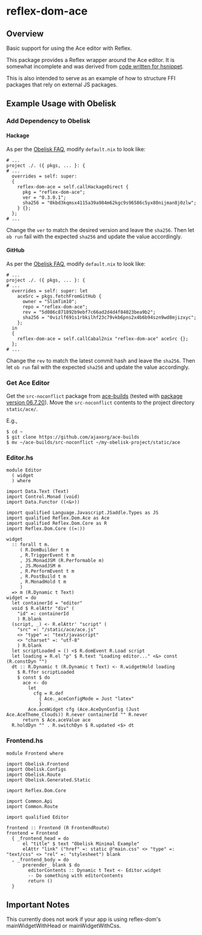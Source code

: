 # reflex-dom-ace

## Overview

Basic support for using the Ace editor with Reflex.

This package provides a Reflex wrapper around the Ace editor.  It is somewhat incomplete and was derived from [code written for hsnippet](https://github.com/mightybyte/hsnippet/blob/64cc17d2bf2bcce219f3ab8e96b7fd6071d5b56b/frontend/src/ACE.hs).

This is also intended to serve as an example of how to structure FFI packages that rely on external JS packages.

## Example Usage with Obelisk

### Add Dependency to Obelisk

#### Hackage

As per the [Obelisk FAQ](https://github.com/obsidiansystems/obelisk/blob/master/FAQ.md#how-do-i-declare-a-new-haskell-dependency), modify `default.nix` to look like:

```
# ...
project ./. ({ pkgs, ... }: {
# ...
  overrides = self: super:
  {
    reflex-dom-ace = self.callHackageDirect {
      pkg = "reflex-dom-ace";
      ver = "0.3.0.1";
      sha256 = "0kbd3kqmsx4115a39a984m62kgc9s96586c5yx80nijman8j0zlw";
    } {};
  };
# ...
```

Change the `ver` to match the desired version and leave the `sha256`. Then let `ob run` fail with the expected `sha256` and update the value accordingly.

#### GitHub

As per the [Obelisk FAQ](https://github.com/obsidiansystems/obelisk/blob/master/FAQ.md#how-do-i-declare-a-new-haskell-dependency), modify `default.nix` to look like:

```
# ...
project ./. ({ pkgs, ... }: {
# ...
  overrides = self: super: let
    aceSrc = pkgs.fetchFromGitHub {
      owner = "SlimTim10";
      repo = "reflex-dom-ace";
      rev = "5d086c871892b9ebf7c66ad2d4d4f84023bea9b2";
      sha256 = "0vizlf691s1rbkilhf23c79vkb6pns2x4b6b94szn9wd8mjizxyc";
    };
  in
  {
    reflex-dom-ace = self.callCabal2nix "reflex-dom-ace" aceSrc {};
  };
# ...
```

Change the `rev` to match the latest commit hash and leave the `sha256`. Then let `ob run` fail with the expected `sha256` and update the value accordingly.

### Get Ace Editor

Get the `src-noconflict` package from [ace-builds](https://github.com/ajaxorg/ace-builds) (tested with [package version 06.7.20](https://github.com/ajaxorg/ace-builds/tree/53be42342df216d2d25dc60a12dfcb263c6f0592/src-noconflict)). Move the `src-noconflict` contents to the project directory `static/ace/`.

E.g.,

```
$ cd ~
$ git clone https://github.com/ajaxorg/ace-builds
$ mv ~/ace-builds/src-noconflict ~/my-obelisk-project/static/ace
```

### Editor.hs

```
module Editor
  ( widget
  ) where

import Data.Text (Text)
import Control.Monad (void)
import Data.Functor ((<&>))

import qualified Language.Javascript.JSaddle.Types as JS
import qualified Reflex.Dom.Ace as Ace
import qualified Reflex.Dom.Core as R
import Reflex.Dom.Core ((=:))

widget
  :: forall t m.
     ( R.DomBuilder t m
     , R.TriggerEvent t m
     , JS.MonadJSM (R.Performable m)
     , JS.MonadJSM m
     , R.PerformEvent t m
     , R.PostBuild t m
     , R.MonadHold t m
     )
  => m (R.Dynamic t Text)
widget = do
  let containerId = "editor"
  void $ R.elAttr "div" (
    "id" =: containerId
    ) R.blank
  (script, _) <- R.elAttr' "script" (
    "src" =: "/static/ace/ace.js"
    <> "type" =: "text/javascript"
    <> "charset" =: "utf-8"
    ) R.blank
  let scriptLoaded = () <$ R.domEvent R.Load script
  let loading = R.el "p" $ R.text "Loading editor..." <&> const (R.constDyn "")
  dt :: R.Dynamic t (R.Dynamic t Text) <- R.widgetHold loading
    $ R.ffor scriptLoaded
    $ const $ do
      ace <- do
        let
          cfg = R.def
            { Ace._aceConfigMode = Just "latex"
            }
        Ace.aceWidget cfg (Ace.AceDynConfig (Just Ace.AceTheme_Clouds)) R.never containerId "" R.never
      return $ Ace.aceValue ace
  R.holdDyn "" . R.switchDyn $ R.updated <$> dt
```

### Frontend.hs

```
module Frontend where

import Obelisk.Frontend
import Obelisk.Configs
import Obelisk.Route
import Obelisk.Generated.Static

import Reflex.Dom.Core

import Common.Api
import Common.Route

import qualified Editor

frontend :: Frontend (R FrontendRoute)
frontend = Frontend
  { _frontend_head = do
      el "title" $ text "Obelisk Minimal Example"
      elAttr "link" ("href" =: static @"main.css" <> "type" =: "text/css" <> "rel" =: "stylesheet") blank
  , _frontend_body = do
      prerender_ blank $ do
        editorContents :: Dynamic t Text <- Editor.widget
        -- Do something with editorContents
        return ()
  }
```

## Important Notes

This currently does not work if your app is using reflex-dom's
mainWidgetWithHead or mainWidgetWithCss.